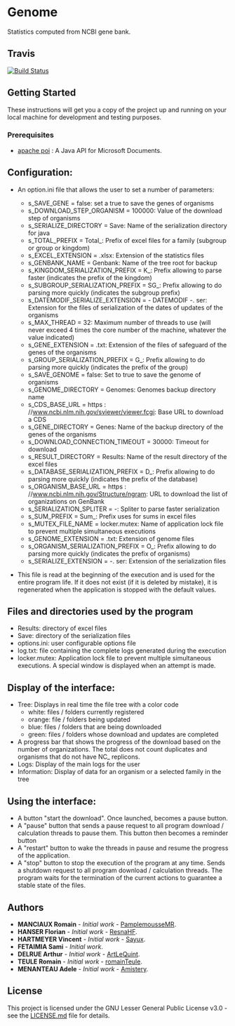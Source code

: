 # Genome

Statistics computed from NCBI gene bank.

## Travis

[![Build Status](https://travis-ci.com/PamplemousseMR/Genome.svg?branch=master)](https://travis-ci.com/PamplemousseMR/Genome)

## Getting Started

These instructions will get you a copy of the project up and running on your local machine for development and testing purposes.

### Prerequisites

- [apache poi](https://poi.apache.org/) : A Java API for Microsoft Documents.

## Configuration:

- An option.ini file that allows the user to set a number of parameters:
	- s_SAVE_GENE = false: set a true to save the genes of organisms
	- s_DOWNLOAD_STEP_ORGANISM = 100000: Value of the download step of organisms
	- s_SERIALIZE_DIRECTORY = Save: Name of the serialization directory for java
	- s_TOTAL_PREFIX = Total_: Prefix of excel files for a family (subgroup or group or kingdom)
	- s_EXCEL_EXTENSION = .xlsx: Extension of the statistics files
	- s_GENBANK_NAME = Genbank: Name of the tree root for backup
	- s_KINGDOM_SERIALIZATION_PREFIX = K_: Prefix allowing to parse faster (indicates the prefix of the kingdom)
	- s_SUBGROUP_SERIALIZATION_PREFIX = SG_: Prefix allowing to do parsing more quickly (indicates the subgroup prefix)
	- s_DATEMODIF_SERIALIZE_EXTENSION = - DATEMODIF -. ser: Extension for the files of serialization of the dates of updates of the organisms
	- s_MAX_THREAD = 32: Maximum number of threads to use (will never exceed 4 times the core number of the machine, whatever the value indicated)
	- s_GENE_EXTENSION = .txt: Extension of the files of safeguard of the genes of the organisms
	- s_GROUP_SERIALIZATION_PREFIX = G_: Prefix allowing to do parsing more quickly (indicates the prefix of the group)
	- s_SAVE_GENOME = false: Set to true to save the genome of organisms
	- s_GENOME_DIRECTORY = Genomes: Genomes backup directory name
	- s_CDS_BASE_URL = https \: //www.ncbi.nlm.nih.gov/sviewer/viewer.fcgi: Base URL to download a CDS
	- s_GENE_DIRECTORY = Genes: Name of the backup directory of the genes of the organisms
	- s_DOWNLOAD_CONNECTION_TIMEOUT = 30000: Timeout for download
	- s_RESULT_DIRECTORY = Results: Name of the result directory of the excel files
	- s_DATABASE_SERIALIZATION_PREFIX = D_: Prefix allowing to do parsing more quickly (indicates the prefix of the database)
	- s_ORGANISM_BASE_URL = https \: //www.ncbi.nlm.nih.gov/Structure/ngram: URL to download the list of organizations on GenBank
	- s_SERIALIZATION_SPLITER = -: Spliter to parse faster serialization
	- s_SUM_PREFIX = Sum_: Prefix uses for sums in excel files
	- s_MUTEX_FILE_NAME = locker.mutex: Name of application lock file to prevent multiple simultaneous executions
	- s_GENOME_EXTENSION = .txt: Extension of genome files
	- s_ORGANISM_SERIALIZATION_PREFIX = O_: Prefix allowing to do parsing more quickly (indicates the prefix of organisms)
	- s_SERIALIZE_EXTENSION = -. ser: Extension of the serialization files

- This file is read at the beginning of the execution and is used for the entire program life. If it does not exist (if it is deleted by mistake), it is regenerated when the application is stopped with the default values.

## Files and directories used by the program

- Results: directory of excel files
- Save: directory of the serialization files
- options.ini: user configurable options file
- log.txt: file containing the complete logs generated during the execution
- locker.mutex: Application lock file to prevent multiple simultaneous executions. A special window is displayed when an attempt is made.

## Display of the interface:

- Tree: Displays in real time the file tree with a color code
	- white: files / folders currently registered
	- orange: file / folders being updated
	- blue: files / folders that are being downloaded
	- green: files / folders whose download and updates are completed
- A progress bar that shows the progress of the download based on the number of organizations. The total does not count duplicates and organisms that do not have NC_ replicons.
- Logs: Display of the main logs for the user
- Information: Display of data for an organism or a selected family in the tree

## Using the interface:

- A button "start the download". Once launched, becomes a pause button.
- A "pause" button that sends a pause request to all program download / calculation threads to pause them. This button then becomes a reminder button
- A "restart" button to wake the threads in pause and resume the progress of the application.
- A "stop" button to stop the execution of the program at any time. Sends a shutdown request to all program download / calculation threads. The program waits for the termination of the current actions to guarantee a stable state of the files.

## Authors

* **MANCIAUX Romain** - *Initial work* - [PamplemousseMR](https://github.com/PamplemousseMR).
* **HANSER Florian** - *Initial work* - [ResnaHF](https://github.com/ResnaHF).
* **HARTMEYER Vincent** - *Initial work* - [Sayux](https://github.com/Sayux).
* **FETAIMIA Sami** - *Initial work*.
* **DELRUE Arthur** - *Initial work* - [ArtLeQuint](https://github.com/ArtLeQuint).
* **TEULE Romain** - *Initial work* - [romainTeule](https://github.com/romainTeule).
* **MENANTEAU Adele** - *Initial work* - [Amistery](https://github.com/Amistery).

## License

This project is licensed under the GNU Lesser General Public License v3.0 - see the [LICENSE.md](LICENSE.md) file for details.
